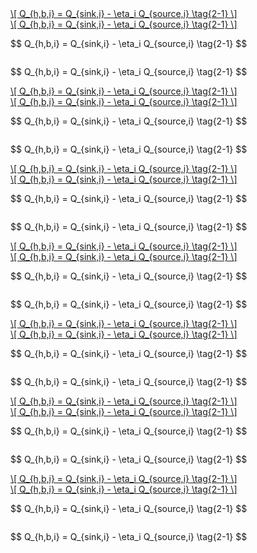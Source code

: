 <a href="3. ECO2 Assessment Guide/index.html" class="equation-link">
  <div class="arithmatex">\[
  Q_{h,b,i} = Q_{sink,i} - \eta_i Q_{source,i} \tag{2-1}
  \]</div>
</a>


<a href="3. ECO2 Assessment Guide/index.html" class="equation-link">
  <div class="arithmatex">\[ Q_{h,b,i} = Q_{sink,i} - \eta_i Q_{source,i} \tag{2-1} \]</div>
</a>

<p onclick="location.href='3. ECO2 Assessment Guide/index.html'" style="cursor:pointer;">
  $$ Q_{h,b,i} = Q_{sink,i} - \eta_i Q_{source,i} \tag{2-1} $$
</p>

<p onclick="location.href='3. ECO2 Assessment Guide/index.html'"
   style="cursor:pointer; display:inline-block; color:inherit;">
  $$ Q_{h,b,i} = Q_{sink,i} - \eta_i Q_{source,i} \tag{2-1} $$
</p>

<!-- 1. HTML 구조 + arithmatex -->
<a href="/eco2_guide_center/3.%20ECO2%20Assessment%20Guide/" class="equation-link">
  <div class="arithmatex">\[
  Q_{h,b,i} = Q_{sink,i} - \eta_i Q_{source,i} \tag{2-1}
  \]</div>
</a>

<!-- 2. HTML 구조 + arithmatex (1줄 수식) -->
<a href="/eco2_guide_center/3.%20ECO2%20Assessment%20Guide/" class="equation-link">
  <div class="arithmatex">\[ Q_{h,b,i} = Q_{sink,i} - \eta_i Q_{source,i} \tag{2-1} \]</div>
</a>

<!-- 3. onclick 수식 블록 (한 줄 수식) -->
<p onclick="location.href='/eco2_guide_center/3.%20ECO2%20Assessment%20Guide/'" style="cursor:pointer;">
  $$ Q_{h,b,i} = Q_{sink,i} - \eta_i Q_{source,i} \tag{2-1} $$
</p>

<!-- 4. onclick 수식 블록 + display 옵션 추가 -->
<p onclick="location.href='/eco2_guide_center/3.%20ECO2%20Assessment%20Guide/'"
   style="cursor:pointer; display:inline-block; color:inherit;">
  $$ Q_{h,b,i} = Q_{sink,i} - \eta_i Q_{source,i} \tag{2-1} $$
</p>


<!-- 1. arithmatex block (줄바꿈 포함 수식) -->
<a href="/eco2_guide_center/1.%20ECO2%20Logic%20Guide/고급%20기능/IFC_모델_연동/" class="equation-link">
  <div class="arithmatex">\[
  Q_{h,b,i} = Q_{sink,i} - \eta_i Q_{source,i} \tag{2-1}
  \]</div>
</a>

<!-- 2. arithmatex inline (1줄 수식) -->
<a href="/eco2_guide_center/1.%20ECO2%20Logic%20Guide/고급%20기능/IFC_모델_연동/" class="equation-link">
  <div class="arithmatex">\[ Q_{h,b,i} = Q_{sink,i} - \eta_i Q_{source,i} \tag{2-1} \]</div>
</a>

<!-- 3. onclick 방식 -->
<p onclick="location.href='/eco2_guide_center/1.%20ECO2%20Logic%20Guide/고급%20기능/IFC_모델_연동/'" style="cursor:pointer;">
  $$ Q_{h,b,i} = Q_{sink,i} - \eta_i Q_{source,i} \tag{2-1} $$
</p>

<!-- 4. onclick 방식 (display 옵션 포함) -->
<p onclick="location.href='/eco2_guide_center/1.%20ECO2%20Logic%20Guide/고급%20기능/IFC_모델_연동/'"
   style="cursor:pointer; display:inline-block; color:inherit;">
  $$ Q_{h,b,i} = Q_{sink,i} - \eta_i Q_{source,i} \tag{2-1} $$
</p>



<!-- 1. 블록 수식 링크 (줄바꿈 포함) -->
<a href="/eco2_guide_center/1.%20ECO2%20Logic%20Guide/고급%20기능/IFC_모델_연동/" class="equation-link">
  <div class="arithmatex">\[
  Q_{h,b,i} = Q_{sink,i} - \eta_i Q_{source,i} \tag{2-1}
  \]</div>
</a>

<!-- 2. 블록 수식 링크 (한 줄) -->
<a href="/eco2_guide_center/1.%20ECO2%20Logic%20Guide/고급%20기능/IFC_모델_연동/" class="equation-link">
  <div class="arithmatex">\[ Q_{h,b,i} = Q_{sink,i} - \eta_i Q_{source,i} \tag{2-1} \]</div>
</a>

<!-- 3. onclick 수식 링크 -->
<p onclick="location.href='/eco2_guide_center/1.%20ECO2%20Logic%20Guide/고급%20기능/IFC_모델_연동/'" style="cursor:pointer;">
  $$ Q_{h,b,i} = Q_{sink,i} - \eta_i Q_{source,i} \tag{2-1} $$
</p>

<!-- 4. onclick 수식 링크 (inline block) -->
<p onclick="location.href='/eco2_guide_center/1.%20ECO2%20Logic%20Guide/고급%20기능/IFC_모델_연동/'"
   style="cursor:pointer; display:inline-block; color:inherit;">
  $$ Q_{h,b,i} = Q_{sink,i} - \eta_i Q_{source,i} \tag{2-1} $$
</p>



<!-- ① <a> + <div> (줄바꿈) -->
<a href="1. ECO2 Logic Guide/고급 기능/IFC_모델_연동.md" class="equation-link">
  <div class="arithmatex">\[
  Q_{h,b,i} = Q_{sink,i} - \eta_i Q_{source,i} \tag{2-1}
  \]</div>
</a>

<!-- ② <a> + <div> (한 줄) -->
<a href="1. ECO2 Logic Guide/고급 기능/IFC_모델_연동.md" class="equation-link">
  <div class="arithmatex">\[ Q_{h,b,i} = Q_{sink,i} - \eta_i Q_{source,i} \tag{2-1} \]</div>
</a>

<!-- ③ <p> onclick 방식 -->
<p onclick="location.href='1. ECO2 Logic Guide/고급 기능/IFC_모델_연동.md'" style="cursor:pointer;">
  $$ Q_{h,b,i} = Q_{sink,i} - \eta_i Q_{source,i} \tag{2-1} $$
</p>

<!-- ④ <p> onclick + inline-block -->
<p onclick="location.href='1. ECO2 Logic Guide/고급 기능/IFC_모델_연동.md'"
   style="cursor:pointer; display:inline-block; color:inherit;">
  $$ Q_{h,b,i} = Q_{sink,i} - \eta_i Q_{source,i} \tag{2-1} $$
</p>



<!-- ① <a> + <div> (줄바꿈 수식) -->
<a href="/eco2_guide_center/1.%20ECO2%20Logic%20Guide/%EA%B3%A0%EA%B8%89%20%EA%B8%B0%EB%8A%A5/IFC_%EB%AA%A8%EB%8D%B8_%EC%97%B0%EB%8F%99.html" class="equation-link">
  <div class="arithmatex">\[
  Q_{h,b,i} = Q_{sink,i} - \eta_i Q_{source,i} \tag{2-1}
  \]</div>
</a>

<!-- ② <a> + <div> (한 줄 수식) -->
<a href="/eco2_guide_center/1.%20ECO2%20Logic%20Guide/%EA%B3%A0%EA%B8%89%20%EA%B8%B0%EB%8A%A5/IFC_%EB%AA%A8%EB%8D%B8_%EC%97%B0%EB%8F%99.html" class="equation-link">
  <div class="arithmatex">\[ Q_{h,b,i} = Q_{sink,i} - \eta_i Q_{source,i} \tag{2-1} \]</div>
</a>

<!-- ③ <p> onclick 방식 -->
<p onclick="location.href='/eco2_guide_center/1.%20ECO2%20Logic%20Guide/%EA%B3%A0%EA%B8%89%20%EA%B8%B0%EB%8A%A5/IFC_%EB%AA%A8%EB%8D%B8_%EC%97%B0%EB%8F%99.html'" style="cursor:pointer;">
  $$ Q_{h,b,i} = Q_{sink,i} - \eta_i Q_{source,i} \tag{2-1} $$
</p>

<!-- ④ <p> onclick + inline-block -->
<p onclick="location.href='/eco2_guide_center/1.%20ECO2%20Logic%20Guide/%EA%B3%A0%EA%B8%89%20%EA%B8%B0%EB%8A%A5/IFC_%EB%AA%A8%EB%8D%B8_%EC%97%B0%EB%8F%99.html'"
   style="cursor:pointer; display:inline-block; color:inherit;">
  $$ Q_{h,b,i} = Q_{sink,i} - \eta_i Q_{source,i} \tag{2-1} $$
</p>


<!-- ① <a> + <div> (줄바꿈 수식) -->
<a href="/eco2_guide_center/1.%20ECO2%20Logic%20Guide/Hee1_Equation_List.html" class="equation-link">
  <div class="arithmatex">\[
  Q_{h,b,i} = Q_{sink,i} - \eta_i Q_{source,i} \tag{2-1}
  \]</div>
</a>

<!-- ② <a> + <div> (한 줄 수식) -->
<a href="/eco2_guide_center/1.%20ECO2%20Logic%20Guide/Hee1_Equation_List.html" class="equation-link">
  <div class="arithmatex">\[ Q_{h,b,i} = Q_{sink,i} - \eta_i Q_{source,i} \tag{2-1} \]</div>
</a>

<!-- ③ <p> onclick 방식 (한 줄 수식) -->
<p onclick="location.href='/eco2_guide_center/1.%20ECO2%20Logic%20Guide/Hee1_Equation_List.html'" style="cursor:pointer;">
  $$ Q_{h,b,i} = Q_{sink,i} - \eta_i Q_{source,i} \tag{2-1} $$
</p>

<!-- ④ <p> onclick 방식 + inline-block -->
<p onclick="location.href='/eco2_guide_center/1.%20ECO2%20Logic%20Guide/Hee1_Equation_List.html'"
   style="cursor:pointer; display:inline-block; color:inherit;">
  $$ Q_{h,b,i} = Q_{sink,i} - \eta_i Q_{source,i} \tag{2-1} $$
</p>
